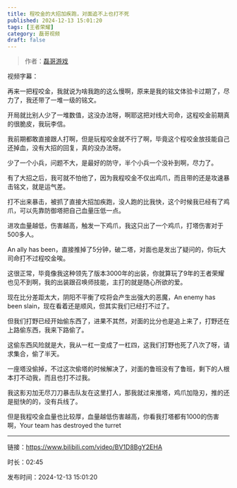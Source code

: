 ```yaml
---
title: 程咬金的大招加疾跑，对面追不上也打不死
published: 2024-12-13 15:01:20
tags: [王者荣耀]
category: 磊哥视频
draft: false
---
```



> 作者：[磊哥游戏](https://space.bilibili.com/268941858?spm_id_from=333.788.upinfo.head.click)

视频字幕：

再来一把程咬金，我就说为啥我跑的这么慢啊，原来是我的铭文体验卡过期了，尽力了，我还带了一堆一级的铭文。

开局就比别人少了一堆数值，这没办法呀，啊耶这把对线大司命，这程咬金前期真的很脆皮，我玩李信。

我前期都敢直接跟人打啊，但是玩程咬金就不行了啊，毕竟这个程咬金放技能自己还掉血，没有大招的回复，真的没办法呀。

少了一个小兵，问题不大，是最好的防守，半个小兵一个没补到啊，尽力了。

有了大招之后，我可就不怕他了，因为我程咬金不仅出鸡爪，而且带的还是攻速暴击铭文，就是运气差。

打不出来暴击，被抓了直接大招加疾跑，没人跑的比我快，这个时候我已经有了鸡爪，可以先靠防御塔把自己血量压低一点。

进攻血量越低，伤害越高，触发一下鸡爪，我这只出了一个鸡爪，打塔伤害对于500多人。

An ally has been，直接推掉了5分钟，破二塔，对面也是发出了疑问的，你玩大司命打不过程咬金唉。

这很正常，毕竟像我这种领先了版本3000年的出装，你就算玩了9年的王者荣耀也见不到啊，我的出装跟召唤师技能，主打的就是随心所欲的爱。

现在比分差距太大，阴阳不平衡了哎将会产生出强大的恶魔，An enemy has been slain，现在看着还是顺风，但其实我们已经打不过了。

但我们打野已经开始偷东西了，进果不其然，对面的比分也是追上来了，打野还在上路偷东西，我来下路偷了。

这偷东西风险就是大，我从一杠一变成了一杠四，这我们打野也死了八次了呀，请求集合，偷了半天。

一座塔没偷掉，不过这次偷塔的时候解决了，对面的鲁班没有了鲁班，剩下的人根本打不动我，而且也打不过我。

我这影刃加无尽刀刀暴击队友在这里打人，那我就过来推塔，鸡爪加隐刃，推的还是挺快的的，没有兵线了。

但是我程咬金血量也比较厚，血量越低伤害越高，你看我打塔都有1000的伤害啊，Your team has destroyed the turret

---

链接：https://www.bilibili.com/video/BV1D8BgY2EHA

时长：02:45

发布时间：2024-12-13 15:01:20
